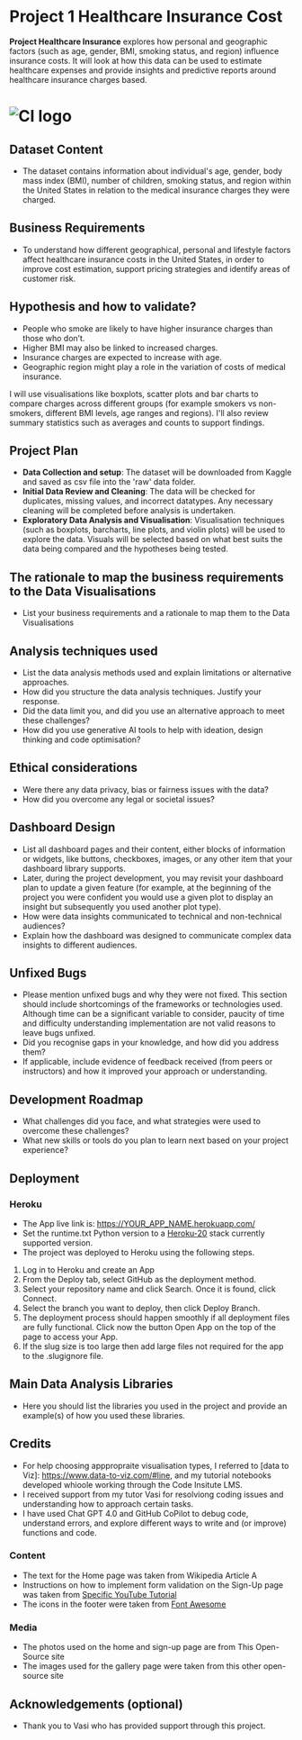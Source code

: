 # Project 1 Healthcare Insurance Cost

**Project Healthcare Insurance** explores how personal and geographic factors (such as age, gender, BMI, smoking status, and region) influence insurance costs. It will look at how this data can be used to estimate healthcare expenses and provide insights and predictive reports around healthcare insurance charges based.

# ![CI logo](https://codeinstitute.s3.amazonaws.com/fullstack/ci_logo_small.png)


## Dataset Content
* The dataset contains information about individual's age, gender, body mass index (BMI), number of children, smoking status, and region within the United States in relation to the medical insurance charges they were charged.


## Business Requirements
* To understand how different geographical, personal and lifestyle factors affect healthcare insurance costs in the United States, in order to improve cost estimation, support pricing strategies and identify areas of customer risk.


## Hypothesis and how to validate?
* People who smoke are likely to have higher insurance charges than those who don’t.
* Higher BMI may also be linked to increased charges. 
* Insurance charges are expected to increase with age.
* Geographic region might play a role in the variation of costs of medical insurance.

I will use visualisations like boxplots, scatter plots and bar charts to compare charges across different groups (for example smokers vs non-smokers, different BMI levels, age ranges and regions). I'll also review summary statistics such as averages and counts to support findings.

 

## Project Plan
* **Data Collection and setup**: The dataset will be downloaded from Kaggle and saved as csv file into the 'raw' data folder.
* **Initial Data Review and Cleaning**: The data will be checked for duplicates, missing values, and incorrect datatypes. Any necessary cleaning will be completed before analysis is undertaken.
* **Exploratory Data Analysis and Visualisation**: Visualisation techniques (such as boxplots, barcharts, line plots, and violin plots) will be used to explore the data. Visuals will be selected based on what best suits the data being compared and the hypotheses being tested. 

## The rationale to map the business requirements to the Data Visualisations
* List your business requirements and a rationale to map them to the Data Visualisations

## Analysis techniques used
* List the data analysis methods used and explain limitations or alternative approaches.
* How did you structure the data analysis techniques. Justify your response.
* Did the data limit you, and did you use an alternative approach to meet these challenges?
* How did you use generative AI tools to help with ideation, design thinking and code optimisation?

## Ethical considerations
* Were there any data privacy, bias or fairness issues with the data?
* How did you overcome any legal or societal issues?

## Dashboard Design
* List all dashboard pages and their content, either blocks of information or widgets, like buttons, checkboxes, images, or any other item that your dashboard library supports.
* Later, during the project development, you may revisit your dashboard plan to update a given feature (for example, at the beginning of the project you were confident you would use a given plot to display an insight but subsequently you used another plot type).
* How were data insights communicated to technical and non-technical audiences?
* Explain how the dashboard was designed to communicate complex data insights to different audiences. 

## Unfixed Bugs
* Please mention unfixed bugs and why they were not fixed. This section should include shortcomings of the frameworks or technologies used. Although time can be a significant variable to consider, paucity of time and difficulty understanding implementation are not valid reasons to leave bugs unfixed.
* Did you recognise gaps in your knowledge, and how did you address them?
* If applicable, include evidence of feedback received (from peers or instructors) and how it improved your approach or understanding.

## Development Roadmap
* What challenges did you face, and what strategies were used to overcome these challenges?
* What new skills or tools do you plan to learn next based on your project experience? 

## Deployment
### Heroku

* The App live link is: https://YOUR_APP_NAME.herokuapp.com/ 
* Set the runtime.txt Python version to a [Heroku-20](https://devcenter.heroku.com/articles/python-support#supported-runtimes) stack currently supported version.
* The project was deployed to Heroku using the following steps.

1. Log in to Heroku and create an App
2. From the Deploy tab, select GitHub as the deployment method.
3. Select your repository name and click Search. Once it is found, click Connect.
4. Select the branch you want to deploy, then click Deploy Branch.
5. The deployment process should happen smoothly if all deployment files are fully functional. Click now the button Open App on the top of the page to access your App.
6. If the slug size is too large then add large files not required for the app to the .slugignore file.


## Main Data Analysis Libraries
* Here you should list the libraries you used in the project and provide an example(s) of how you used these libraries.


## Credits 

* For help choosing apppropraite visualisation types, I referred to [data to Viz]: https://www.data-to-viz.com/#line, and my tutorial notebooks developed whioole working through the Code Insitute LMS. 
* I received support from my tutor Vasi for resolviong coding issues and understanding how to approach certain tasks.
* I have used Chat GPT 4.0 and GitHub CoPilot to debug code, understand errors, and explore different ways to write and (or improve) functions and code.

### Content 

- The text for the Home page was taken from Wikipedia Article A
- Instructions on how to implement form validation on the Sign-Up page was taken from [Specific YouTube Tutorial](https://www.youtube.com/)
- The icons in the footer were taken from [Font Awesome](https://fontawesome.com/)

### Media

- The photos used on the home and sign-up page are from This Open-Source site
- The images used for the gallery page were taken from this other open-source site



## Acknowledgements (optional)
* Thank you to Vasi who has provided support through this project.